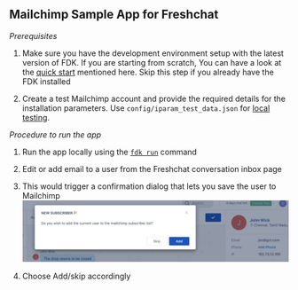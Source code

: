 ## Mailchimp Sample App for Freshchat

*Prerequisites* 

1. Make sure you have the development environment setup with the latest version of FDK. If you are starting from scratch, You can have a look at the  [quick start](https://developers.freshchat.com/v2/docs/quick-start/) mentioned here. Skip this step if you already have the FDK installed 

2. Create a test Mailchimp account and provide the required details for the installation parameters. Use `config/iparam_test_data.json` for [local testing](https://developers.freshchat.com/v2/docs/quick-start/#test_your_app).

*Procedure to run the app*

1. Run the app locally using the [`fdk run`](https://developers.freshchat.com/v2/docs/freshworks-cli/#run) command

2. Edit or add email to a user from the Freshchat conversation inbox page

3. This would trigger a confirmation dialog that lets you save the user to Mailchimp
![Screenshot](app/demo.png)

4. Choose Add/skip accordingly

